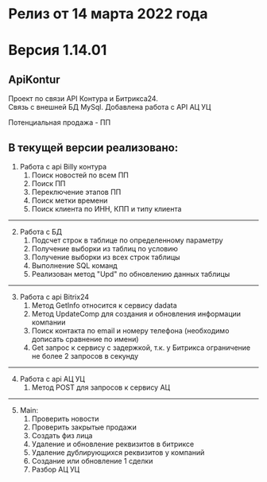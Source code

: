 # Релиз от 14 марта 2022 года 
# Версия 1.14.01
## ApiKontur
Проект по связи API Контура и Битрикса24.\
Связь с внешней БД MySql.
Добавлена работа с API АЦ УЦ

Потенциальная продажа - ПП

## В текущей версии реализовано:

1) Работа с api Billy контура
   1) Поиск новостей по всем ПП
   2) Поиск ПП
   3) Переключение этапов ПП
   4) Поиск метки времени
   5) Поиск клиента по ИНН, КПП и типу клиента
---
2) Работа с БД
   1) Подсчет строк в таблице по определенному параметру
   2) Получение выборки из таблиц по условию
   3) Получение выборки из всех строк таблицы
   4) Выполнение SQL команд
   5) Реализован метод "Upd" по обновлению данных таблицы
---
3) Работа с api Bitrix24
   1) Метод GetInfo относится к сервису dadata
   2) Метод UpdateComp для создания и обновления информации компании
   3) Поиск контакта по email и номеру телефона (необходимо дописать сравнение по имени)
   4) Get запрос к сервису с задержкой, т.к. у Битрикса ограничение не более 2 запросов в секунду
---
4) Работа с api АЦ УЦ
   1) Метод POST для запросов к сервису АЦ
---
5) Main:
   1) Проверить новости
   2) Проверить закрытые продажи
   3) Создать физ лица
   4) Удаление и обновление реквизитов в битриксе
   5) Удаление дублирующихся реквизитов у компаний
   6) Создание или обновление 1 сделки
   7) Разбор АЦ УЦ
   